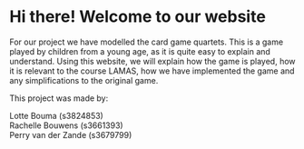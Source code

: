 # Hi there! Welcome to our website

For our project we have modelled the card game quartets. This is a game played by children from a young age, as it is quite easy to explain and understand. Using this website, we will explain how the game is played, how it is relevant to the course LAMAS, how we have implemented the game and any simplifications to the original game.


This project was made by:  

Lotte Bouma (s3824853)     
Rachelle Bouwens (s3661393)     
Perry van der Zande (s3679799)    